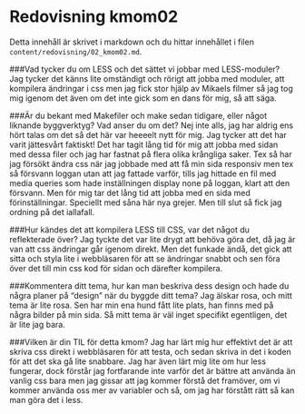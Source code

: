---
---
Redovisning kmom02
=========================

Detta innehåll är skrivet i markdown och du hittar innehållet i filen `content/redovisning/02_kmom02.md`.

###Vad tycker du om LESS och det sättet vi jobbar med LESS-moduler?
Jag tycker det känns lite omständigt och rörigt att jobba med moduler, att kompilera ändringar i css men jag fick stor hjälp av Mikaels filmer så jag tog mig igenom det även om det inte gick som en dans för mig, så att säga.

###Är du bekant med Makefiler och make sedan tidigare, eller något liknande byggverktyg? Vad anser du om det?
Nej inte alls, jag har aldrig ens hört talas om det så det här var heeeelt nytt för mig. Jag tycker att det har varit jättesvårt faktiskt! Det har tagit lång tid för mig att jobba med sidan med dessa filer och jag har fastnat på flera olika krångliga saker. Tex så har jag försökt ändra css när jag jobbade med att få min sida responsiv men tex så försvann loggan utan att jag fattade varför, tills jag hittade en fil med media queries som hade inställningen display none på loggan, klart att den försvann. Men för mig tar det lång tid att jobba med en sida med förinställningar. Speciellt med såna här nya grejer. Men till slut så fick jag ordning på det iallafall.

###Hur kändes det att kompilera LESS till CSS, var det något du reflekterade över?
Jag tyckte det var lite drygt att behöva göra det, då jag är van att css ändringar går igenom direkt. Men det funkade ändå, det gick att sitta och styla lite i webbläsaren för att se ändringar snabbt och sen föra över det till min css kod för sidan och därefter kompilera.

###Kommentera ditt tema, hur kan man beskriva dess design och hade du några planer på “design” när du byggde ditt tema?
Jag älskar rosa, och mitt tema är lite rosa. Sen har min ena hund fått lite plats, han finns med på några bilder på min sida. Så mitt tema är väl inget specifikt egentligen, det är lite jag bara.

###Vilken är din TIL för detta kmom?
Jag har lärt mig hur effektivt det är att skriva css direkt i webbläsaren för att testa, och sedan skriva in det i koden för att det ska gå lite snabbare. Jag har även lärt mig lite om hur less fungerar, dock förstår jag fortfarande inte varför det är bättre att använda än vanlig css bara men jag gissar att jag kommer förstå det framöver, om vi kommer använda oss mer av variabler och så, om jag har förstått rätt så kan man göra det i less.